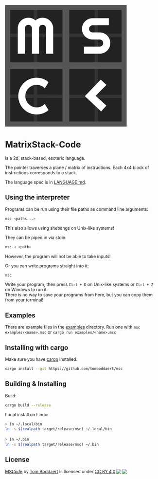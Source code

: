 ![The MSC logo](logo.svg)

# MatrixStack-Code
is a 2d, stack-based, esoteric language.

The pointer traverses a plane / matrix of instructions.
Each 4x4 block of instructions corresponds to a stack.

The language spec is in [LANGUAGE.md](LANGUAGE.md).

## Using the interpreter

Programs can be run using their file paths as command line arguments:
```sh
msc <paths...>
```
This also allows using shebangs on Unix-like systems!

They can be piped in via stdin:
```sh
msc < <path>
```
However, the program will not be able to take inputs!

Or you can write programs straight into it:
```sh
msc
```
Write your program, then press `Ctrl + D` on Unix-like systems or `Ctrl + Z` on Windows to run it.  
There is no way to save your programs from here, but you can copy them from your terminal!

## Examples

There are example files in the [examples](examples) directory.
Run one with `msc examples/<name>.msc`
or `cargo run examples/<name>.msc`

## Installing with cargo

Make sure you have [cargo](https://rustup.rs/) installed.
```sh
cargo install --git https://github.com/tomboddaert/msc
```

## Building & Installing

Build:
```sh
cargo build --release
```

Local install on Linux:
```sh
> In ~/.local/bin
ln -s $(realpath target/release/msc) ~/.local/bin

> In ~/.bin
ln -s $(realpath target/release/msc) ~/.bin
```

## License

<p xmlns:cc="http://creativecommons.org/ns#" xmlns:dct="http://purl.org/dc/terms/"><a property="dct:title" rel="cc:attributionURL" href="https://github.com/tomboddaert/msc">MSCode</a> by <a rel="cc:attributionURL dct:creator" property="cc:attributionName" href="https://tomboddaert.com/">Tom Boddaert</a> is licensed under <a href="http://creativecommons.org/licenses/by/4.0/?ref=chooser-v1" target="_blank" rel="license noopener noreferrer" style="display:inline-block;">CC BY 4.0<img style="height:22px!important;margin-left:3px;vertical-align:text-bottom;" src="https://mirrors.creativecommons.org/presskit/icons/cc.svg?ref=chooser-v1"><img style="height:22px!important;margin-left:3px;vertical-align:text-bottom;" src="https://mirrors.creativecommons.org/presskit/icons/by.svg?ref=chooser-v1"></a></p>
